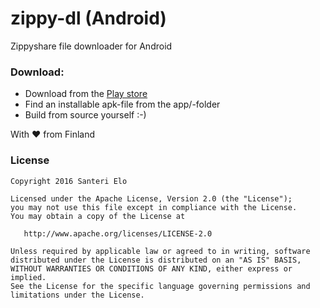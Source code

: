 # zippy-dl (Android)

Zippyshare file downloader for Android

### Download:

* Download from the [Play store](https://play.google.com/store/apps/details?id=xyz.santeri.zippy)
* Find an installable apk-file from the app/-folder
* Build from source yourself :-)


With ❤️ from Finland

### License

    Copyright 2016 Santeri Elo

    Licensed under the Apache License, Version 2.0 (the "License");
    you may not use this file except in compliance with the License.
    You may obtain a copy of the License at

       http://www.apache.org/licenses/LICENSE-2.0

    Unless required by applicable law or agreed to in writing, software
    distributed under the License is distributed on an "AS IS" BASIS,
    WITHOUT WARRANTIES OR CONDITIONS OF ANY KIND, either express or implied.
    See the License for the specific language governing permissions and
    limitations under the License.
